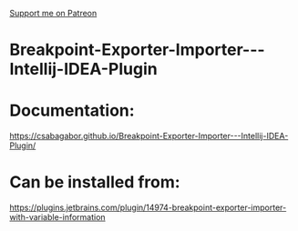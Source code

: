 [Support me on Patreon](https://www.patreon.com/csabagabor?fan_landing=true)

# Breakpoint-Exporter-Importer---Intellij-IDEA-Plugin


# Documentation:  
 https://csabagabor.github.io/Breakpoint-Exporter-Importer---Intellij-IDEA-Plugin/

# Can be installed from:  
https://plugins.jetbrains.com/plugin/14974-breakpoint-exporter-importer-with-variable-information
